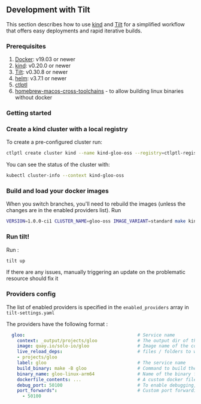 ## Development with Tilt
This section describes how to use [kind](https://kind.sigs.k8s.io) and [Tilt](https://tilt.dev) for a simplified
workflow that offers easy deployments and rapid iterative builds.

### Prerequisites

1. [Docker](https://docs.docker.com/install/): v19.03 or newer
2. [kind](https://kind.sigs.k8s.io): v0.20.0 or newer
3. [Tilt](https://docs.tilt.dev/install.html): v0.30.8 or newer
4. [helm](https://github.com/helm/helm): v3.7.1 or newer
5. [ctlptl](https://github.com/tilt-dev/ctlptl)
6. [homebrew-macos-cross-toolchains](https://github.com/messense/homebrew-macos-cross-toolchains) - to allow building linux binaries without docker

### Getting started

### Create a kind cluster with a local registry

To create a pre-configured cluster run:

```bash
ctlptl create cluster kind --name kind-gloo-oss --registry=ctlptl-registry
```

You can see the status of the cluster with:

```bash
kubectl cluster-info --context kind-gloo-oss
```

### Build and load your docker images

When you switch branches, you'll need to rebuild the images (unless the changes are in the enabled providers list). Run
```bash
VERSION=1.0.0-ci1 CLUSTER_NAME=gloo-oss IMAGE_VARIANT=standard make kind-build-and-load build-test-chart build-cli-local
```

### Run tilt!

Run :
```bash
tilt up
```

If there are any issues, manually triggering an update on the problematic resource should fix it

### Providers config

The list of enabled providers is specified in the `enabled_providers` array in `tilt-settings.yaml`

The providers have the following format :
```yaml
  gloo:                                          # Service name
    context: _output/projects/gloo               # The output dir of the binary
    image: quay.io/solo-io/gloo                  # Image name of the container in the deployment
    live_reload_deps:                            # files / folders to watch. Changes here will trigger a rebuild and reload
    - projects/gloo
    label: gloo                                  # The service name
    build_binary: make -B gloo                   # Command to build the binary
    binary_name: gloo-linux-arm64                # Name of the binary file when built
    dockerfile_contents: ...                     # A custom docker file. This might be required when the base image is different or managing an external project such as envoy
    debug_port: 50100                            # To enable debugging, just add the `debug_port` param to a provider (provided it supports debugging)
    port_forwards":                              # Custom port forwarding. This can include non debug ports such as the envoy admin port
      - 50100
```